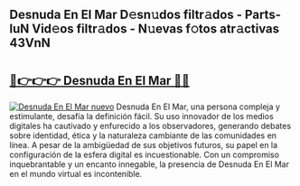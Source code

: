 ## Desnuda En El Mar D𝚎sn𝚞dos filtr𝚊dos - Parts-luN Vid𝚎os filtr𝚊dos - N𝚞evas f𝚘tos atr𝚊ctivas 43VnN

# <h2><a href="http://mb81as.tromn.icu/?c=Desnuda+En+El+Mar">🔗👉👉👉 Desnuda En El Mar 🔗🔗</a></h2>

[![Desnuda En El Mar nuevo](https://i.imgur.com/pEAQMta.gif)](http://mb81as.tromn.icu/?c=Desnuda+En+El+Mar)
Desnuda En El Mar, una persona compleja y estimulante, desafía la definición fácil. Su uso innovador de los medios digitales ha cautivado y enfurecido a los observadores, generando debates sobre identidad, ética y la naturaleza cambiante de las comunidades en línea. A pesar de la ambigüedad de sus objetivos futuros, su papel en la configuración de la esfera digital es incuestionable. Con un compromiso inquebrantable y un encanto innegable, la presencia de Desnuda En El Mar en el mundo virtual es incontenible.
